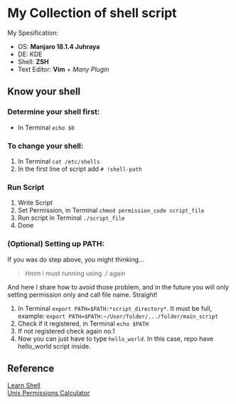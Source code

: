 # My Collection of shell script
My Spesification:  
- OS: **Manjaro 18.1.4 Juhraya**
- DE: KDE
- Shell: **ZSH**  
- Text Editor: **Vim** + *Many Plugin*

## Know your shell
### Determine your shell first:  
  - In Terminal ``` echo $0 ```  
  
### To change your shell:  
  1. In Terminal ``` cat /etc/shells ```  
  1. In the first line of script add ``` # !shell-path ```  

### Run Script
  1. Write Script
  1. Set Permission, in Terminal ``` chmod permission_code script_file ```
  1. Run script in Terminal ``` ./script_file ```
  1. Done
  
### (Optional) Setting up PATH:
If you was do step above, you might thinking...  

> Hmm i must running using ./ again  
  
And here I share how to avoid those problem, and in the future you will only  
setting permission only and call file name. Straight!  
  
1. In Terminal ``` export PATH=$PATH:*script_directory* ```. It must be full, example: ``` export PATH=$PATH:~/User/folder/.../folder/main_script ```  
1. Check if it registered, in Terminal ``` echo $PATH ```  
1. If not registered check again no.1  
1. Now you can just have to type ``` hello_world ```. In this case, repo have hello_world script inside.

## Reference  
[Learn Shell](http://linuxcommand.org/lc3_lts0010.php)  
[Unix Permissions Calculator](http://permissions-calculator.org/)  

